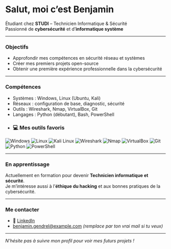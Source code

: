 #   Salut, moi c’est Benjamin

  Étudiant chez **STUDI** – Technicien Informatique & Sécurité  
  Passionné de **cybersécurité** et d’**informatique système**

---

###   Objectifs
- Approfondir mes compétences en sécurité réseau et systèmes
- Créer mes premiers projets open-source
- Obtenir une première expérience professionnelle dans la cybersécurité

---

###   Compétences
- Systèmes : Windows, Linux (Ubuntu, Kali)
- Réseaux : configuration de base, diagnostic, sécurité
- Outils : Wireshark, Nmap, VirtualBox, Git
- Langages : Python (débutant), Bash, PowerShell
- ### 💻 Mes outils favoris

![Windows](https://img.shields.io/badge/Windows-0078D6?style=for-the-badge&logo=windows&logoColor=white)
![Linux](https://img.shields.io/badge/Linux-FCC624?style=for-the-badge&logo=linux&logoColor=black)
![Kali Linux](https://img.shields.io/badge/Kali_Linux-268BEE?style=for-the-badge&logo=kali-linux&logoColor=white)
![Wireshark](https://img.shields.io/badge/Wireshark-1679A7?style=for-the-badge&logo=wireshark&logoColor=white)
![Nmap](https://img.shields.io/badge/Nmap-004C91?style=for-the-badge&logo=nmap&logoColor=white)
![VirtualBox](https://img.shields.io/badge/VirtualBox-183A61?style=for-the-badge&logo=virtualbox&logoColor=white)
![Git](https://img.shields.io/badge/Git-F05032?style=for-the-badge&logo=git&logoColor=white)
![Python](https://img.shields.io/badge/Python-3776AB?style=for-the-badge&logo=python&logoColor=white)
![PowerShell](https://img.shields.io/badge/PowerShell-5391FE?style=for-the-badge&logo=powershell&logoColor=white)


---

###   En apprentissage
Actuellement en formation pour devenir **Technicien informatique et sécurité**.  
Je m’intéresse aussi à l’**éthique du hacking** et aux bonnes pratiques de la cybersécurité.

---

###   Me contacter
- 🔗 [LinkedIn](https://www.linkedin.com/in/benjamingendrel)  
-   benjamin.gendrel@example.com *(remplace par ton vrai mail si tu veux)*

---

  *N’hésite pas à suivre mon profil pour voir mes futurs projets !*


